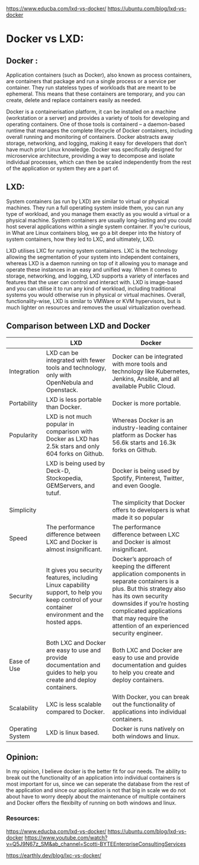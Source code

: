 https://www.educba.com/lxd-vs-docker/
https://ubuntu.com/blog/lxd-vs-docker

# Docker vs LXD:

## Docker :

Application containers (such as Docker), also known as process containers, are containers that package and run a single process or a service per container. They run stateless types of workloads that are meant to be ephemeral. This means that these containers are temporary, and you can create, delete and replace containers easily as needed.

Docker is a containerisation platform, it can be installed on a machine (workstation or a server) and provides a variety of tools for developing and operating containers. One of those tools is containerd – a daemon-based runtime that manages the complete lifecycle of Docker containers, including overall running and monitoring of containers. Docker abstracts away storage, networking, and logging, making it easy for developers that don’t have much prior Linux knowledge. Docker was specifically designed for microservice architecture, providing a way to decompose and isolate individual processes, which can then be scaled independently from the rest of the application or system they are a part of.

## LXD:

System containers (as run by LXD) are similar to virtual or physical machines. They run a full operating system inside them, you can run any type of workload, and you manage them exactly as you would a virtual or a physical machine. System containers are usually long-lasting and you could host several applications within a single system container. If you’re curious, in What are Linux containers blog, we go a bit deeper into the history of system containers, how they led to LXC, and ultimately, LXD. 

LXD utilises LXC for running system containers. LXC is the technology allowing the segmentation of your system into independent containers, whereas LXD is a daemon running on top of it allowing you to manage and operate these instances in an easy and unified way. When it comes to storage, networking, and logging, LXD supports a variety of interfaces and features that the user can control and interact with. LXD is image-based and you can utilise it to run any kind of workload, including traditional systems you would otherwise run in physical or virtual machines. Overall, functionality-wise, LXD is similar to VMWare or KVM hypervisors, but is much lighter on resources and removes the usual virtualization overhead.

## Comparison between LXD and Docker

|             | LXD                                                                                                                                             | Docker                                                                                                                                                                                                                                                                   |
|-------------|-------------------------------------------------------------------------------------------------------------------------------------------------|--------------------------------------------------------------------------------------------------------------------------------------------------------------------------------------------------------------------------------------------------------------------------|
| Integration | LXD can be integrated with fewer tools and technology, only with OpenNebula and Openstack.                                                      | Docker can be integrated with more tools and technology like Kubernetes, Jenkins, Ansible, and all available Public Cloud.                                                                                                                                               |
| Portability | LXD is less portable than Docker.                                                                                                               | Docker is more portable.                                                                                                                                                                                                                                                 |
| Popularity  | LXD is not much popular in comparison with Docker as LXD has 2.5k stars and only 604 forks on Github.                                           | Whereas Docker is an industry-leading container platform as Docker has 56.6k starts and 16.3k forks on Github.                                                                                                                                                           |
|             | LXD is being used by Deck-D, Stockopedia, GEMServers, and tutuf.                                                                                | Docker is being used by Spotify, Pinterest, Twitter, and even Google.                                                                                                                                                                                                    |
| Simplicity  |                                                                                                                                                 | The simplicity that Docker offers to developers is what made it so popular                                                                                                                                                                                               |
| Speed       | The performance difference between LXC and Docker is almost insignificant.                                                                      | The performance difference between LXC and Docker is almost insignificant.                                                                                                                                                                                               |
| Security    | It gives you security features, including Linux capability support, to help you keep control of your container environment and the hosted apps. | Docker’s approach of keeping the different application components in separate containers is a plus. But this strategy also has its own security downsides if you’re hosting complicated applications that may require the attention of an experienced security engineer. |
| Ease of Use | Both LXC and Docker are easy to use and provide documentation and guides to help you create and deploy containers.                              | Both LXC and Docker are easy to use and provide documentation and guides to help you create and deploy containers.                                                                                                                                                       |
| Scalability | LXC is less scalable compared to Docker.                                                                                                        | With Docker, you can break out the functionality of applications into individual containers.                                                                                                                                                                             |
| Operating System | LXD is linux based.                                                                                                        | Docker is runs natively on both windows and linux.



## Opinion:

In my opinion, I believe docker is the better fit for our needs. The ability to break out the functionality of an application into individual containers is most important for us, since we can seperate the database from the rest of the application and since our application is not that big in scale we do not about have to worry deeply about the maintenance of multiple containers and Docker offers the flexibilty of running on both windows and linux.


### Resources:
https://www.educba.com/lxd-vs-docker/
https://ubuntu.com/blog/lxd-vs-docker
https://www.youtube.com/watch?v=Q5J9N67z_SM&ab_channel=Scotti-BYTEEnterpriseConsultingServices

https://earthly.dev/blog/lxc-vs-docker/

